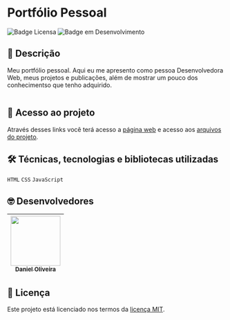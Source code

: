 # **Portfólio Pessoal**

![Badge Licensa](https://img.shields.io/github/license/danoliveiradev/optimus-tech?label=LICENSA&style=flat-square)
![Badge em Desenvolvimento](https://img.shields.io/static/v1?label=STATUS&message=EM%20DESENVOLVIMENTO&color=red&style=flat-square)

## 📝 **Descrição**

Meu portfólio pessoal. Aqui eu me apresento como pessoa Desenvolvedora Web, meus projetos e publicações, além de mostrar um pouco dos conhecimentso que tenho adquirido.

<p align="center">
  <img src=""/>
</p>

## 📂 **Acesso ao projeto**

Através desses links você terá acesso a [página web](https://danoliveiradev.github.io/portfolio-pessoal/) e acesso aos [arquivos do projeto](https://github.com/danoliveiradev/portfolio-pessoal).

## 🛠 **Técnicas, tecnologias e bibliotecas utilizadas**

`HTML`
`CSS`
`JavaScript`
  
## 🤓 **Desenvolvedores**

| [<img src="https://github.com/danoliveiradev/readme/blob/118faf3a730ac93d415f9afaa5c2e5407e1e3e36/Eu.jpeg" width=115><br><sub>Daniel Oliveira</sub>](https://github.com/danoliveiradev) |
| :---: |

## 🔐 **Licença**

Este projeto está licenciado nos termos da [licença MIT](https://github.com/danoliveiradev/readme/blob/c1be2c0daacda0a944d2596ea78fbe98d37d0680/LICENSE.txt).

